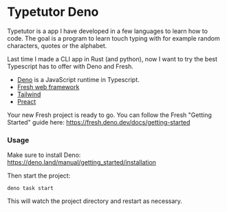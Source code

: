 # Typetutor Deno

Typetutor is a app I have developed in a few languages to learn how to code.
The goal is a program to learn touch typing with for example random characters, quotes or the alphabet.

Last time I made a CLI app in Rust (and python), now I want to try the best Typescript has to offer with Deno and Fresh.

* [Deno](https://deno.com/) is a JavaScript runtime in Typescript.
* [Fresh web framework](https://fresh.deno.dev/)
* [Tailwind](https://tailwindcss.com/)
* [Preact](https://preactjs.com)


Your new Fresh project is ready to go. You can follow the Fresh "Getting
Started" guide here: https://fresh.deno.dev/docs/getting-started

### Usage

Make sure to install Deno: https://deno.land/manual/getting_started/installation

Then start the project:

```
deno task start
```

This will watch the project directory and restart as necessary.
